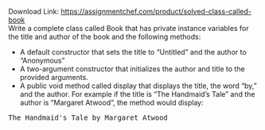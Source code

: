 Download Link: https://assignmentchef.com/product/solved-class-called-book
<br>
Write a complete class called Book that has private instance variables for the title and author of the book and the following methods:

<ul>

 <li>A default constructor that sets the title to “Untitled” and the author to “Anonymous”</li>

 <li>A two-argument constructor that initializes the author and title to the provided arguments.</li>

 <li>A public void method called display that displays the title, the word “by,” and the author. For example if the title is “The Handmaid’s Tale” and the author is “Margaret Atwood”, the method would display:</li>

</ul>

<pre>The Handmaid's Tale by Margaret Atwood</pre>